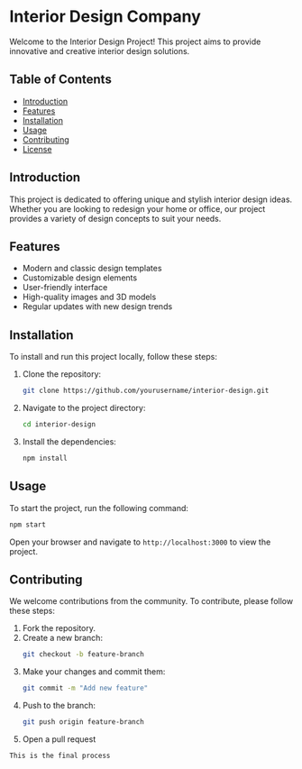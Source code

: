 # Interior Design Company

Welcome to the Interior Design Project! This project aims to provide innovative and creative interior design solutions.

## Table of Contents
- [Introduction](#introduction)
- [Features](#features)
- [Installation](#installation)
- [Usage](#usage)
- [Contributing](#contributing)
- [License](#license)

## Introduction
This project is dedicated to offering unique and stylish interior design ideas. Whether you are looking to redesign your home or office, our project provides a variety of design concepts to suit your needs.

## Features
- Modern and classic design templates
- Customizable design elements
- User-friendly interface
- High-quality images and 3D models
- Regular updates with new design trends

## Installation
To install and run this project locally, follow these steps:

1. Clone the repository:
    ```bash
    git clone https://github.com/yourusername/interior-design.git
    ```
2. Navigate to the project directory:
    ```bash
    cd interior-design
    ```
3. Install the dependencies:
    ```bash
    npm install
    ```

## Usage
To start the project, run the following command:
```bash
npm start
```
Open your browser and navigate to `http://localhost:3000` to view the project.

## Contributing
We welcome contributions from the community. To contribute, please follow these steps:

1. Fork the repository.
2. Create a new branch:
    ```bash
    git checkout -b feature-branch
    ```
3. Make your changes and commit them:
    ```bash
    git commit -m "Add new feature"
    ```
4. Push to the branch:
    ```bash
    git push origin feature-branch
    ```
5. Open a pull request
  ``` bash
  This is the final process
  ```
   
   

